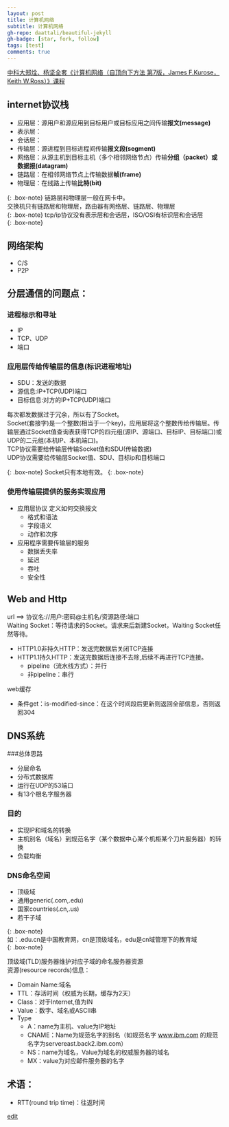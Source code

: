 ```yaml
---
layout: post
title: 计算机网络
subtitle: 计算机网络
gh-repo: daattali/beautiful-jekyll
gh-badge: [star, fork, follow]
tags: [test]
comments: true
---
```


[中科大郑烇、杨坚全套《计算机网络（自顶向下方法 第7版，James F.Kurose，Keith W.Ross）》课程](https://www.bilibili.com/video/BV1JV411t7ow)
 
## internet协议栈
- 应用层：源用户和源应用到目标用户或目标应用之间传输**报文(message)**
- 表示层：
- 会话层：
- 传输层：源进程到目标进程间传输**报文段(segment)**
- 网络层：从源主机到目标主机（多个相邻网络节点）传输**分组（packet）或数据报(datagram)**
- 链路层：在相邻网络节点上传输数据**帧(frame)**
- 物理层：在线路上传输**比特(bit)**

{: .box-note}
链路层和物理层一般在网卡中。  
交换机只有链路层和物理层，路由器有网络层、链路层、物理层  
{: .box-note}
tcp/ip协议没有表示层和会话层，ISO/OSI有标识层和会话层  
{: .box-note}  

## 网络架构
- C/S
- P2P

## 分层通信的问题点：
### 进程标示和寻址
- IP
- TCP、UDP
- 端口
### 应用层传给传输层的信息(标识进程地址)
- SDU：发送的数据
- 源信息:IP+TCP(UDP)端口
- 目标信息:对方的IP+TCP(UDP)端口

每次都发数据过于冗余，所以有了Socket。  
Socket(套接字)是一个整数(相当于一个key)，应用层将这个整数传给传输层。传输层通过Socket值查询表获得TCP的四元组(源IP、源端口、目标IP、目标端口)或UDP的二元组(本机IP、本机端口)。  
TCP协议需要给传输层传输Socket值和SDU(传输数据)  
UDP协议需要给传输层Socket值、SDU、目标ip和目标端口  

{: .box-note}
Socket只有本地有效。
{: .box-note}

### 使用传输层提供的服务实现应用
- 应用层协议
  定义如何交换报文
    - 格式和语法
    - 字段语义
    - 动作和次序
- 应用程序需要传输层的服务
  - 数据丢失率
  - 延迟
  - 吞吐
  - 安全性

## Web and Http
url ==> 协议名://用户:密码@主机名/资源路径:端口  
Waiting Socket：等待请求的Socket。请求来后新建Socket，Waiting Socket任然等待。  

- HTTP1.0非持久HTTP：发送完数据后关闭TCP连接
- HTTP1.1持久HTTP：发送完数据后连接不去除,后续不再进行TCP连接。
  - pipeline（流水线方式）：并行
  - 非pipeline：串行

web缓存
  - 条件get：is-modified-since：在这个时间段后更新则返回全部信息，否则返回304
 
 
## DNS系统

###总体思路
- 分层命名
- 分布式数据库
- 运行在UDP的53端口
- 有13个根名字服务器

### 目的
- 实现IP和域名的转换
- 主机别名（域名）到规范名字（某个数据中心某个机柜某个刀片服务器）的转换
- 负载均衡

### DNS命名空间
- 顶级域
 - 通用generic(.com,.edu)
 - 国家countries(.cn,.us)
- 若干子域
 
 {: .box-note}   
 如：.edu.cn是中国教育网，cn是顶级域名，edu是cn域管理下的教育域   
 {: .box-note}   
 
 顶级域(TLD)服务器维护对应子域的命名服务器资源  
 资源(resource records)信息：
 - Domain Name:域名
 - TTL：存活时间（权威为长期，缓存为2天）
 - Class：对于Internet,值为IN
 - Value：数字、域名或ASCII串
 - Type
   - A：name为主机、value为IP地址
   - CNAME：Name为规范名字的别名（如规范名字 www.ibm.com 的规范名字为servereast.back2.ibm.com）
   - NS：name为域名，Value为域名的权威服务器的域名
   - MX：value为对应邮件服务器的名字



## 术语：
 - RTT(round trip time)：往返时间
 
[edit](https://github.com/wurara/wurara.github.io/edit/master/_posts/2022-12-31-computerInternet.md)
       
